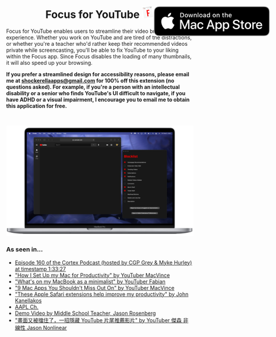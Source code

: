 <h1 align="center">
  <span align="center">
    Focus for YouTube <img src="Resources/icon.png" alt="logo" width="32" height="32">
  </span>
  <a href="https://apps.apple.com/us/app/focus-for-youtube/id1514703160?mt=12">
    <img align="right" style="position: absolute" src="Resources/MacAppStoreBadge.svg">
  </a>
</h1>
Focus for YouTube enables users to streamline their video browsing experience. Whether you work on YouTube and are tired of the distractions, or whether you're a teacher who'd rather keep their recommended videos private while screencasting, you'll be able to fix YouTube to your liking within the Focus app. Since Focus disables the loading of many thumbnails, it will also speed up your browsing.
<br>

**If you prefer a streamlined design for accessibility reasons, please email me at shockerellaapps@gmail.com for 100% off this extension (no questions asked). For example, if you're a person with an intellectual disability or a senior who finds YouTube's UI difficult to navigate, if you have ADHD or a visual impairment, I encourage you to email me to obtain this application for free.**

<br>

![Focus for YouTube Blocker and Containing App Running on a MacBookPro](Resources/DesktopPreview.png)

### As seen in...
- [Episode 160 of the Cortex Podcast (hosted by CGP Grey & Myke Hurley) at timestamp 1:33:27](https://www.relay.fm/cortex/160)
- ["How I Set Up my Mac for Productivity" by YouTuber MacVince](https://youtu.be/KxrgLtd_XJ4?t=404)
- ["What's on my MacBook as a minimalist" by YouTuber Fabian](https://youtu.be/gf0LqTG70Rk?t=87)
- ["9 Mac Apps You Shouldn't Miss Out On" by YouTuber MacVince](https://youtu.be/DO3Jk_nQarY?si=vWdhTGjbvRTfYnxJ&t=96)
- ["These Apple Safari extensions help improve my productivity" by John Kanellakos](https://www.pocket-lint.com/these-apple-safari-extensions-improve-productivity/)
- [AAPL Ch.](https://applech2.com/archives/20200829-focus-for-youtube-safari-extension.html)
- [Demo Video by Middle School Teacher, Jason Rosenberg](https://burkeschool.zendesk.com/hc/en-us/articles/31455901969044-Focus-for-YouTube-Safari)
- ["畫面又被擋住了，一招隱藏 YouTube 片尾推薦影片" by YouTuber 傑森 非線性 Jason Nonlinear](https://youtu.be/QBS3UJhlC2k?si=14lpJWnjvaAejiE1&t=150)

